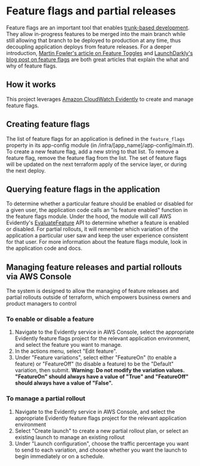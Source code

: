 # Feature flags and partial releases

Feature flags are an important tool that enables [trunk-based development](https://trunkbaseddevelopment.com/). They allow in-progress features to be merged into the main branch while still allowing that branch to be deployed to production at any time, thus decoupling application deploys from feature releases. For a deeper introduction, [Martin Fowler's article on Feature Toggles](https://martinfowler.com/articles/feature-toggles.html) and [LaunchDarkly's blog post on feature flags](https://launchdarkly.com/blog/what-are-feature-flags/) are both great articles that explain the what and why of feature flags.

## How it works

This project leverages [Amazon CloudWatch Evidently](https://docs.aws.amazon.com/AmazonCloudWatch/latest/monitoring/CloudWatch-Evidently.html) to create and manage feature flags.

## Creating feature flags

The list of feature flags for an application is defined in the `feature_flags` property in its app-config module (in /infra/[app_name]/app-config/main.tf). To create a new feature flag, add a new string to that list. To remove a feature flag, remove the feature flag from the list. The set of feature flags will be updated on the next terraform apply of the service layer, or during the next deploy.

## Querying feature flags in the application

To determine whether a particular feature should be enabled or disabled for a given user, the application code calls an "is feature enabled" function in the feature flags module. Under the hood, the module will call AWS Evidently's [EvaluateFeature](https://docs.aws.amazon.com/cloudwatchevidently/latest/APIReference/API_EvaluateFeature.html) API to determine whether a feature is enabled or disabled. For partial rollouts, it will remember which variation of the application a particular user saw and keep the user experience consistent for that user. For more information about the feature flags module, look in the application code and docs.

## Managing feature releases and partial rollouts via AWS Console

The system is designed to allow the managing of feature releases and partial rollouts outside of terraform, which empowers business owners and product managers to control

### To enable or disable a feature

1. Navigate to the Evidently service in AWS Console, select the appropriate Evidently feature flags project for the relevant application environment, and select the feature you want to manage.
2. In the actions menu, select "Edit feature".
3. Under "Feature variations", select either "FeatureOn" (to enable a feature) or "FeatureOff" (to disable a feature) to be the "Default" variation, then submit. **Warning: Do not modify the variation values. "FeatureOn" should always have a value of "True" and "FeatureOff" should always have a value of "False".**

### To manage a partial rollout

1. Navigate to the Evidently service in AWS Console, and select the appropriate Evidently feature flags project for the relevant application environment
2. Select "Create launch" to create a new partial rollout plan, or select an existing launch to manage an existing rollout
3. Under "Launch configuration", choose the traffic percentage you want to send to each variation, and choose whether you want the launch to begin immediately or on a schedule.
